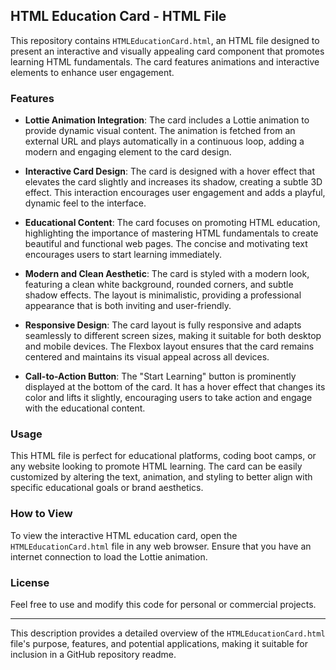 ## HTML Education Card - HTML File

This repository contains `HTMLEducationCard.html`, an HTML file designed to present an interactive and visually appealing card component that promotes learning HTML fundamentals. The card features animations and interactive elements to enhance user engagement.

### Features

- **Lottie Animation Integration**: The card includes a Lottie animation to provide dynamic visual content. The animation is fetched from an external URL and plays automatically in a continuous loop, adding a modern and engaging element to the card design.

- **Interactive Card Design**: The card is designed with a hover effect that elevates the card slightly and increases its shadow, creating a subtle 3D effect. This interaction encourages user engagement and adds a playful, dynamic feel to the interface.

- **Educational Content**: The card focuses on promoting HTML education, highlighting the importance of mastering HTML fundamentals to create beautiful and functional web pages. The concise and motivating text encourages users to start learning immediately.

- **Modern and Clean Aesthetic**: The card is styled with a modern look, featuring a clean white background, rounded corners, and subtle shadow effects. The layout is minimalistic, providing a professional appearance that is both inviting and user-friendly.

- **Responsive Design**: The card layout is fully responsive and adapts seamlessly to different screen sizes, making it suitable for both desktop and mobile devices. The Flexbox layout ensures that the card remains centered and maintains its visual appeal across all devices.

- **Call-to-Action Button**: The "Start Learning" button is prominently displayed at the bottom of the card. It has a hover effect that changes its color and lifts it slightly, encouraging users to take action and engage with the educational content.

### Usage

This HTML file is perfect for educational platforms, coding boot camps, or any website looking to promote HTML learning. The card can be easily customized by altering the text, animation, and styling to better align with specific educational goals or brand aesthetics.

### How to View

To view the interactive HTML education card, open the `HTMLEducationCard.html` file in any web browser. Ensure that you have an internet connection to load the Lottie animation.

### License

Feel free to use and modify this code for personal or commercial projects.

---

This description provides a detailed overview of the `HTMLEducationCard.html` file's purpose, features, and potential applications, making it suitable for inclusion in a GitHub repository readme.
